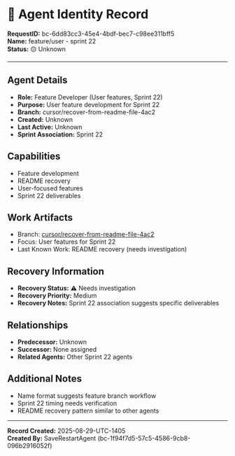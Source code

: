 # 🤖 **Agent Identity Record**

**RequestID:** bc-6dd83cc3-45e4-4bdf-bec7-c98ee311bff5  
**Name:** feature/user - sprint 22  
**Status:** 🟡 Unknown  

---

## **Agent Details**

- **Role:** Feature Developer (User features, Sprint 22)
- **Purpose:** User feature development for Sprint 22
- **Branch:** cursor/recover-from-readme-file-4ac2
- **Created:** Unknown
- **Last Active:** Unknown
- **Sprint Association:** Sprint 22

## **Capabilities**
- Feature development
- README recovery
- User-focused features
- Sprint 22 deliverables

## **Work Artifacts**
- Branch: [cursor/recover-from-readme-file-4ac2](https://github.com/Cerulean-Circle-GmbH/Web4Articles/tree/cursor/recover-from-readme-file-4ac2)
- Focus: User features for Sprint 22
- Last Known Work: README recovery (needs investigation)

## **Recovery Information**
- **Recovery Status:** ⚠️ Needs investigation
- **Recovery Priority:** Medium
- **Recovery Notes:** Sprint 22 association suggests specific deliverables

## **Relationships**
- **Predecessor:** Unknown
- **Successor:** None assigned
- **Related Agents:** Other Sprint 22 agents

## **Additional Notes**
- Name format suggests feature branch workflow
- Sprint 22 timing needs verification
- README recovery pattern similar to other agents

---

**Record Created:** 2025-08-29-UTC-1405  
**Created By:** SaveRestartAgent (bc-1f94f7d5-57c5-4586-9cb8-096b2916052f)